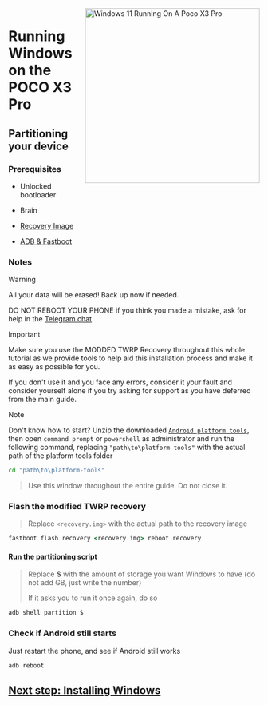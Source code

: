 <img align="right" src="https://github.com/woa-vayu/src_vayu_windows/blob/main/2PocoX3ProWindows.png" width="350" alt="Windows 11 Running On A Poco X3 Pro">

# Running Windows on the POCO X3 Pro

## Partitioning your device

### Prerequisites
- Unlocked bootloader

- Brain
  
- [Recovery Image](https://github.com/woa-vayu-archive/Port-Windows-11-POCO-X3-Pro/releases/tag/Recoveries)

- [ADB & Fastboot](https://developer.android.com/studio/releases/platform-tools)

### Notes
> [!Warning]
> All your data will be erased! Back up now if needed.
> 
> DO NOT REBOOT YOUR PHONE if you think you made a mistake, ask for help in the [Telegram chat](https://t.me/winonvayualt).

> [!IMPORTANT]
> Make sure you use the MODDED TWRP Recovery throughout this whole tutorial as we provide tools to help aid this installation process and make it as easy as possible for you.
> 
> If you don't use it and you face any errors, consider it your fault and consider yourself alone if you try asking for support as you have deferred from the main guide.

> [!NOTE]
> Don't know how to start? Unzip the downloaded [```Android platform tools```](https://developer.android.com/studio/releases/platform-tools), then open ```command prompt``` or `powershell` as administrator and run the following command, replacing `"path\to\platform-tools"` with the actual path of the platform tools folder
```cmd
cd "path\to\platform-tools"
```
> Use this window throughout the entire guide. Do not close it.

### Flash the modified TWRP recovery
> Replace `<recovery.img>` with the actual path to the recovery image
```cmd
fastboot flash recovery <recovery.img> reboot recovery
```

#### Run the partitioning script
> Replace **$** with the amount of storage you want Windows to have (do not add GB, just write the number)
> 
> If it asks you to run it once again, do so
```cmd
adb shell partition $
```

### Check if Android still starts
Just restart the phone, and see if Android still works
```cmd
adb reboot
```
## [Next step: Installing Windows](/guide/English/install-2-en.md)





















